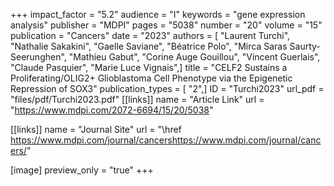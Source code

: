 +++
impact_factor = "5.2"
audience = "I"
keywords = "gene expression analysis"
publisher = "MDPI"
pages = "5038"
number = "20"
volume = "15"
publication = "Cancers"
date = "2023"
authors = [ "Laurent Turchi", "Nathalie Sakakini", "Gaelle Saviane", "Béatrice Polo", "Mirca Saras Saurty-Seerunghen", "Mathieu Gabut", "Corine Auge Gouillou", "Vincent Guerlais", "Claude Pasquier", "Marie Luce Vignais",]
title = "CELF2 Sustains a Proliferating/OLIG2+ Glioblastoma Cell Phenotype via the Epigenetic Repression of SOX3"
publication_types = [ "2",]
ID = "Turchi2023"
url_pdf = "files/pdf/Turchi2023.pdf"
[[links]]
name = "Article Link"
url = "https://www.mdpi.com/2072-6694/15/20/5038"

[[links]]
name = "Journal Site"
url = "\\href https://www.mdpi.com/journal/cancershttps://www.mdpi.com/journal/cancers/"

[image]
preview_only = "true"
+++
